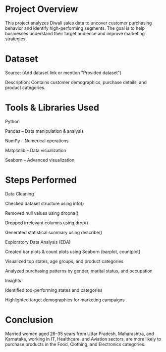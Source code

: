 # Project Overview
This project analyzes Diwali sales data to uncover customer purchasing behavior and identify high-performing segments. The goal is to help businesses understand their target audience and improve marketing strategies.

# Dataset
Source: (Add dataset link or mention "Provided dataset")

Description: Contains customer demographics, purchase details, and product categories.

# Tools & Libraries Used
Python

Pandas – Data manipulation & analysis

NumPy – Numerical operations

Matplotlib – Data visualization

Seaborn – Advanced visualization

# Steps Performed
Data Cleaning

Checked dataset structure using info()

Removed null values using dropna()

Dropped irrelevant columns using drop()

Generated statistical summary using describe()

Exploratory Data Analysis (EDA)

Created bar plots & count plots using Seaborn (barplot, countplot)

Visualized top states, age groups, and product categories

Analyzed purchasing patterns by gender, marital status, and occupation

Insights

Identified top-performing states and categories

Highlighted target demographics for marketing campaigns

# Conclusion
Married women aged 26–35 years from Uttar Pradesh, Maharashtra, and Karnataka, working in IT, Healthcare, and Aviation sectors, are more likely to purchase products in the Food, Clothing, and Electronics categories.
